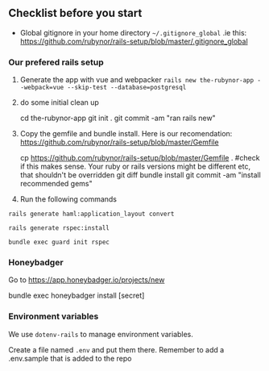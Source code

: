 ## Checklist before you start

 - Global gitignore in your home directory `~/.gitignore_global` .ie this:  https://github.com/rubynor/rails-setup/blob/master/.gitignore_global


### Our prefered rails setup

1. Generate the app with vue and webpacker
`rails new the-rubynor-app --webpack=vue --skip-test --database=postgresql`

2. do some initial clean up

    cd the-rubynor-app
    git init .
    git commit -am "ran rails new"
    


2. Copy the gemfile and bundle install. Here is our recomendation: 
 https://github.com/rubynor/rails-setup/blob/master/Gemfile
 
    cp https://github.com/rubynor/rails-setup/blob/master/Gemfile .
    #check if this makes sense. Your ruby or rails versions might be different etc, that shouldn't be overridden
    git diff 
    bundle install
    git commit -am "install recommended gems"
    

3. Run the following commands


`rails generate haml:application_layout convert`

`rails generate rspec:install`

`bundle exec guard init rspec`

### Honeybadger
Go to https://app.honeybadger.io/projects/new

bundle exec honeybadger install [secret]

### Environment variables
We use `dotenv-rails` to manage environment variables.

Create a file named `.env` and put them there. Remember to add a .env.sample that is added to the repo
